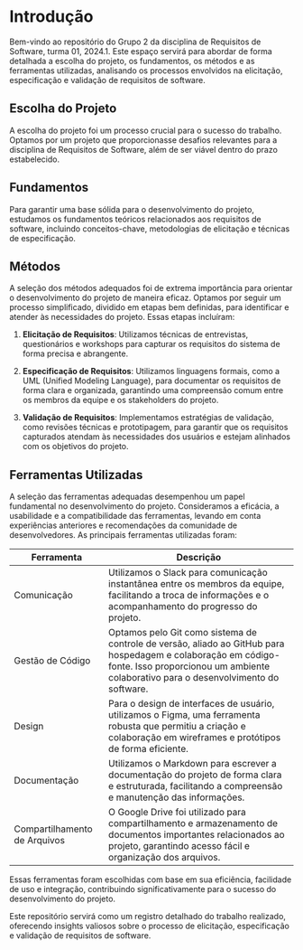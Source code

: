 # Introdução

Bem-vindo ao repositório do Grupo 2 da disciplina de Requisitos de Software, turma 01, 2024.1. Este espaço servirá para abordar de forma detalhada a escolha do projeto, os fundamentos, os métodos e as ferramentas utilizadas, analisando os processos envolvidos na elicitação, especificação e validação de requisitos de software.

## Escolha do Projeto

A escolha do projeto foi um processo crucial para o sucesso do trabalho. Optamos por um projeto que proporcionasse desafios relevantes para a disciplina de Requisitos de Software, além de ser viável dentro do prazo estabelecido. 

## Fundamentos

Para garantir uma base sólida para o desenvolvimento do projeto, estudamos os fundamentos teóricos relacionados aos requisitos de software, incluindo conceitos-chave, metodologias de elicitação e técnicas de especificação.

## Métodos

A seleção dos métodos adequados foi de extrema importância para orientar o desenvolvimento do projeto de maneira eficaz. Optamos por seguir um processo simplificado, dividido em etapas bem definidas, para identificar e atender às necessidades do projeto. Essas etapas incluíram:

1. **Elicitação de Requisitos**: Utilizamos técnicas de entrevistas, questionários e workshops para capturar os requisitos do sistema de forma precisa e abrangente.
  
2. **Especificação de Requisitos**: Utilizamos linguagens formais, como a UML (Unified Modeling Language), para documentar os requisitos de forma clara e organizada, garantindo uma compreensão comum entre os membros da equipe e os stakeholders do projeto.

3. **Validação de Requisitos**: Implementamos estratégias de validação, como revisões técnicas e prototipagem, para garantir que os requisitos capturados atendam às necessidades dos usuários e estejam alinhados com os objetivos do projeto.

## Ferramentas Utilizadas

A seleção das ferramentas adequadas desempenhou um papel fundamental no desenvolvimento do projeto. Consideramos a eficácia, a usabilidade e a compatibilidade das ferramentas, levando em conta experiências anteriores e recomendações da comunidade de desenvolvedores. As principais ferramentas utilizadas foram:

| Ferramenta            | Descrição                                                                                                     |
|-----------------------|---------------------------------------------------------------------------------------------------------------|
| Comunicação           | Utilizamos o Slack para comunicação instantânea entre os membros da equipe, facilitando a troca de informações e o acompanhamento do progresso do projeto.   |
| Gestão de Código      | Optamos pelo Git como sistema de controle de versão, aliado ao GitHub para hospedagem e colaboração em código-fonte. Isso proporcionou um ambiente colaborativo para o desenvolvimento do software. |
| Design                | Para o design de interfaces de usuário, utilizamos o Figma, uma ferramenta robusta que permitiu a criação e colaboração em wireframes e protótipos de forma eficiente. |
| Documentação          | Utilizamos o Markdown para escrever a documentação do projeto de forma clara e estruturada, facilitando a compreensão e manutenção das informações. |
| Compartilhamento de Arquivos | O Google Drive foi utilizado para compartilhamento e armazenamento de documentos importantes relacionados ao projeto, garantindo acesso fácil e organização dos arquivos. |

Essas ferramentas foram escolhidas com base em sua eficiência, facilidade de uso e integração, contribuindo significativamente para o sucesso do desenvolvimento do projeto.

Este repositório servirá como um registro detalhado do trabalho realizado, oferecendo insights valiosos sobre o processo de elicitação, especificação e validação de requisitos de software.

